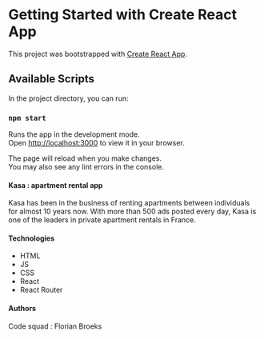 # Getting Started with Create React App

This project was bootstrapped with [Create React App](https://github.com/facebook/create-react-app).

## Available Scripts

In the project directory, you can run:

### `npm start`

Runs the app in the development mode.\
Open [http://localhost:3000](http://localhost:3000) to view it in your browser.

The page will reload when you make changes.\
You may also see any lint errors in the console.

#### Kasa : apartment rental app

Kasa has been in the business of renting apartments between individuals for almost 10 years now. With more than 500 ads posted every day, Kasa is one of the leaders in private apartment rentals in France.

#### Technologies

- HTML
- JS
- CSS 
- React
- React Router

#### Authors

Code squad : Florian Broeks
